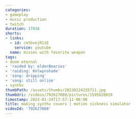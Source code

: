 ```yaml
---
categories:
- gameplay
- music production
- twitch
duration: 17816
shorts:
- links:
  - id: cmtbxejR11E
    service: youtube
  name: misses with favorite weapon
tags:
- doom eternal
- 'raided by: elderBearies'
- 'raiding: Kelwynshade'
- 'song: dripping'
- 'song: still online'
- synthv
thumbPath: /assets/thumbs/20230124235711.jpg
thumbUri: /videos/792627088/pictures/1595828019
timestamp: 2023-01-24T17:57:11-06:00
title: making synthv covers | motion sickness simulator
videoId: '792627088'
---
```

